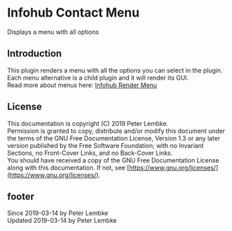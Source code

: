 # Infohub Contact Menu
Displays a menu with all options

## Introduction
This plugin renders a menu with all the options you can select in the plugin.  
Each menu alternative is a child plugin and it will render its GUI.  
Read more about menus here: [Infohub Render Menu](plugin,infohub_rendermenu)

## License
This documentation is copyright (C) 2019 Peter Lembke.  
Permission is granted to copy, distribute and/or modify this document under the terms of the GNU Free Documentation License, Version 1.3 or any later version published by the Free Software Foundation; with no Invariant Sections, no Front-Cover Links, and no Back-Cover Links.  
You should have received a copy of the GNU Free Documentation License along with this documentation. If not, see [https://www.gnu.org/licenses/](https://www.gnu.org/licenses/).

## footer
Since 2019-03-14 by Peter Lembke  
Updated 2019-03-14 by Peter Lembke
